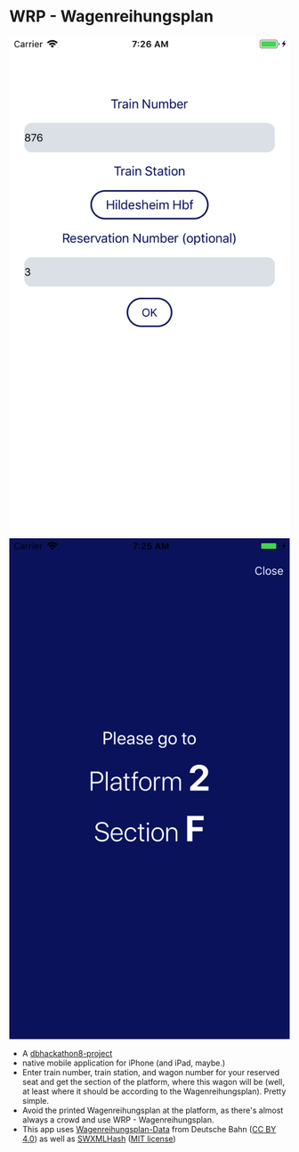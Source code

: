 # WRP - Wagenreihungsplan

![Input](Input.png)
![Result](Result.png)

- A [dbhackathon8-project](https://dbmindbox.com/en/db-opendata-hackathons/hackathons/hackathon-8-db-open-data/)
- native mobile application for iPhone (and iPad, maybe.)
- Enter train number, train station, and wagon number for your reserved seat and get the section of the platform, where this wagon will be (well, at least where it should be according to the Wagenreihungsplan). Pretty simple.
- Avoid the printed Wagenreihungsplan at the platform, as there's almost always a crowd and use WRP - Wagenreihungsplan.
- This app uses [Wagenreihungsplan-Data](http://data.deutschebahn.com/dataset/data-wagenreihungsplan-soll-daten) from Deutsche Bahn ([CC BY 4.0](https://creativecommons.org/licenses/by/4.0/)) as well as [SWXMLHash](https://github.com/drmohundro/SWXMLHash) ([MIT license](https://github.com/drmohundro/SWXMLHash/blob/master/LICENSE))